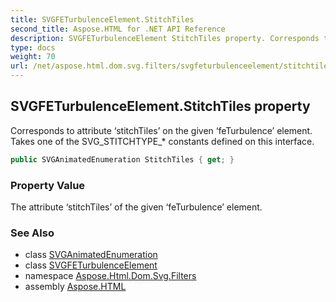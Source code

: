 ```yaml
---
title: SVGFETurbulenceElement.StitchTiles
second_title: Aspose.HTML for .NET API Reference
description: SVGFETurbulenceElement StitchTiles property. Corresponds to attribute stitchTiles on the given feTurbulence element. Takes one of the SVG_STITCHTYPE_ constants defined on this interface
type: docs
weight: 70
url: /net/aspose.html.dom.svg.filters/svgfeturbulenceelement/stitchtiles/
---
```

## SVGFETurbulenceElement.StitchTiles property

Corresponds to attribute ‘stitchTiles’ on the given ‘feTurbulence’ element. Takes one of the SVG_STITCHTYPE_* constants defined on this interface.

```csharp
public SVGAnimatedEnumeration StitchTiles { get; }
```

### Property Value

The attribute ‘stitchTiles’ of the given ‘feTurbulence’ element.

### See Also

* class [SVGAnimatedEnumeration](../../../aspose.html.dom.svg.datatypes/svganimatedenumeration/)
* class [SVGFETurbulenceElement](../)
* namespace [Aspose.Html.Dom.Svg.Filters](../../../aspose.html.dom.svg.filters/)
* assembly [Aspose.HTML](../../../)
